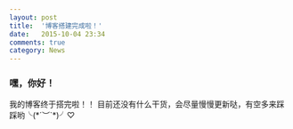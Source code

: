 ```yaml
---
layout: post
title:  '博客搭建完成啦！'
date:   2015-10-04 23:34
comments: true
category: News
---
```


### 嘿，你好！
我的博客终于搭完啦！！
目前还没有什么干货，会尽量慢慢更新哒，有空多来踩踩哟╰(*´︶\`\*)╯♡
